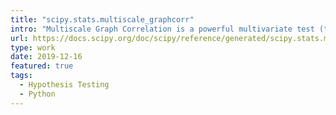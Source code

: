 ```yaml
---
title: "scipy.stats.multiscale_graphcorr"
intro: "Multiscale Graph Correlation is a powerful multivariate test (the first multivariate test in SciPy)."
url: https://docs.scipy.org/doc/scipy/reference/generated/scipy.stats.multiscale_graphcorr.html
type: work
date: 2019-12-16
featured: true
tags:
  - Hypothesis Testing
  - Python
---
```


